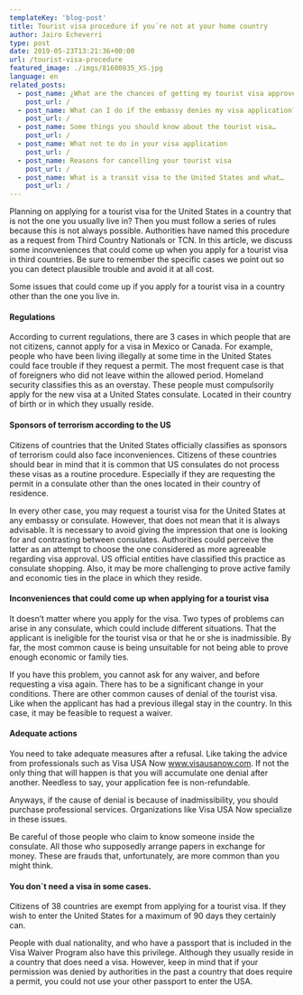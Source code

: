 ```yaml
---
templateKey: 'blog-post'
title: Tourist visa procedure if you´re not at your home country
author: Jairo Echeverri
type: post
date: 2019-05-23T13:21:36+00:00
url: /tourist-visa-procedure
featured_image: ./imgs/81600835_XS.jpg
language: en
related_posts:
  - post_name: ¿What are the chances of getting my tourist visa approved?
    post_url: /
  - post_name: What can I do if the embassy denies my visa application?
    post_url: /
  - post_name: Some things you should know about the tourist visa…
    post_url: /
  - post_name: What not to do in your visa application
    post_url: /
  - post_name: Reasons for cancelling your tourist visa
    post_url: /
  - post_name: What is a transit visa to the United States and what…
    post_url: /
---
```


Planning on applying for a tourist visa for the United States in a country that is not the one you usually live in? Then you must follow a series of rules because this is not always possible. Authorities have named this procedure as a request from Third Country Nationals or TCN. In this article, we discuss some inconveniences that could come up when you apply for a tourist visa in third countries. Be sure to remember the specific cases we point out so you can detect plausible trouble and avoid it at all cost.

Some issues that could come up if you apply for a tourist visa in a country other than the one you live in.

#### Regulations
According to current regulations, there are 3 cases in which people that are not citizens, cannot apply for a visa in Mexico or Canada. For example, people who have been living illegally at some time in the United States could face trouble if they request a permit. The most frequent case is that of foreigners who did not leave within the allowed period. Homeland security classifies this as an overstay. These people must compulsorily apply for the new visa at a United States consulate. Located in their country of birth or in which they usually reside.

#### Sponsors of terrorism according to the US
Citizens of countries that the United States officially classifies as sponsors of terrorism could also face inconveniences. Citizens of these countries should bear in mind that it is common that US consulates do not process these visas as a routine procedure. Especially if they are requesting the permit in a consulate other than the ones located in their country of residence.

In every other case, you may request a tourist visa for the United States at any embassy or consulate. However, that does not mean that it is always advisable. It is necessary to avoid giving the impression that one is looking for and contrasting between consulates. Authorities could perceive the latter as an attempt to choose the one considered as more agreeable regarding visa approval. US official entities have classified this practice as consulate shopping. Also, it may be more challenging to prove active family and economic ties in the place in which they reside.

#### Inconveniences that could come up when applying for a tourist visa
It doesn’t matter where you apply for the visa. Two types of problems can arise in any consulate, which could include different situations. That the applicant is ineligible for the tourist visa or that he or she is inadmissible. By far, the most common cause is being unsuitable for not being able to prove enough economic or family ties.

If you have this problem, you cannot ask for any waiver, and before requesting a visa again. There has to be a significant change in your conditions. There are other common causes of denial of the tourist visa. Like when the applicant has had a previous illegal stay in the country. In this case, it may be feasible to request a waiver.

#### Adequate actions
You need to take adequate measures after a refusal. Like taking the advice from professionals such as Visa USA Now www.visausanow.com. If not the only thing that will happen is that you will accumulate one denial after another. Needless to say, your application fee is non-refundable.

Anyways, if the cause of denial is because of inadmissibility, you should purchase professional services. Organizations like Visa USA Now specialize in these issues.

Be careful of those people who claim to know someone inside the consulate. All those who supposedly arrange papers in exchange for money. These are frauds that, unfortunately, are more common than you might think.

#### You don´t need a visa in some cases.
Citizens of 38 countries are exempt from applying for a tourist visa. If they wish to enter the United States for a maximum of 90 days they certainly can.

People with dual nationality, and who have a passport that is included in the Visa Waiver Program also have this privilege. Although they usually reside in a country that does need a visa. However, keep in mind that if your permission was denied by authorities in the past a country that does require a permit, you could not use your other passport to enter the USA.